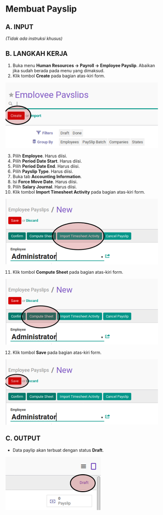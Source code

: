 # Membuat Payslip

## A. INPUT

*(Tidak ada instruksi khusus)*

## B. LANGKAH KERJA

1. Buka menu **Human Resources -> Payroll -> Employee Payslip**. Abaikan jika sudah berada pada menu yang dimaksud.
2. Klik tombol **Create** pada bagian atas-kiri form.

![](../../img/payslip/tombol-create.png)

3. Pilih **Employee**. Harus diisi.
4. Pilih **Period Date Start**. Harus diisi.
5. Pilih **Period Date End**. Harus diisi.
6. Pilih **Payslip Type**. Harus diisi.
7. Buka tab **Accounting Information**.
8. Isi **Force Move Date**. Harus diisi.
9. Pilih **Salary Journal**. Harus diisi.
10. Klik tombol **Import Timesheet Activity** pada bagian atas-kiri form.

![](../../img/payslip/tombol-import-timesheet.png)

11. Klik tombol **Compute Sheet** pada bagian atas-kiri form.

![](../../img/payslip/tombol-compute.png)

12. Klik tombol **Save** pada bagian atas-kiri form.

![](../../img/payslip/tombol-simpan.png)

## C. OUTPUT

* Data paylip akan terbuat dengan status **Draft**.

![](../../img/payslip/status-draft.png)
